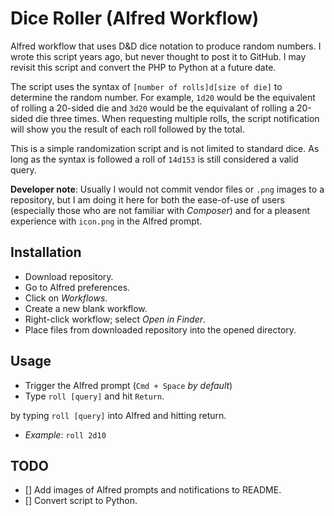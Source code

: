 # Dice Roller (Alfred Workflow)

Alfred workflow that uses D&D dice notation to produce random numbers. I wrote this script years ago, but never thought to post it to GitHub. I may revisit this script and convert the PHP to Python at a future date.

The script uses the syntax of `[number of rolls]d[size of die]` to determine the random number. For example, `1d20` would be the equivalent of rolling a 20-sided die and `3d20` would be the equivalant of rolling a 20-sided die three times. When requesting multiple rolls, the script notification will show you the result of each roll followed by the total.

This is a simple randomization script and is not limited to standard dice. As long as the syntax is followed a roll of `14d153` is still considered a valid query.

**Developer note**: Usually I would not commit vendor files or `.png` images to a repository, but I am doing it here for both the ease-of-use of users (especially those who are not familiar with _Composer_) and for a pleasent experience with `icon.png` in the Alfred prompt.

## Installation

- Download repository.
- Go to Alfred preferences.
- Click on _Workflows_.
- Create a new blank workflow.
- Right-click workflow; select _Open in Finder_.
- Place files from downloaded repository into the opened directory.

## Usage

- Trigger the Alfred prompt (`Cmd + Space` _by default_)
- Type `roll [query]` and hit `Return`.

by typing `roll [query]` into Alfred and hitting return.

- _Example_: `roll 2d10`

## TODO

- [] Add images of Alfred prompts and notifications to README.
- [] Convert script to Python.
